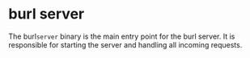 # burl server

The burl`server` binary is the main entry point for the burl server. 
It is responsible for starting the server and handling all incoming requests.